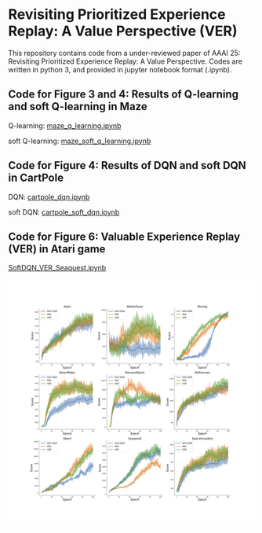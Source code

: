 # Revisiting Prioritized Experience Replay: A Value Perspective (VER)

This repository contains code from a under-reviewed paper of AAAI 25: Revisiting Prioritized Experience Replay: A Value Perspective. Codes are written in python 3, and provided in jupyter notebook format (.ipynb).

## Code for Figure 3 and 4: Results of Q-learning and soft Q-learning in Maze

Q-learning: [maze_q_learning.ipynb](./code/maze_q_learning.ipynb)

soft Q-learning: [maze_soft_q_learning.ipynb](./code/maze_soft_q_learning.ipynb)

## Code for Figure 4: Results of DQN and soft DQN in CartPole

DQN: [cartpole_dqn.ipynb](./code/cartpole_dqn.ipynb)



soft DQN: [cartpole_soft_dqn.ipynb](./code/cartpole_soft_dqn.ipynb)

## Code for Figure 6: Valuable Experience Replay (VER) in Atari game

[SoftDQN_VER_Seaquest.ipynb](./code/SoftDQN_VER_Seaquest.ipynb)


![](./img/Figure_5_atari_aaai.png)